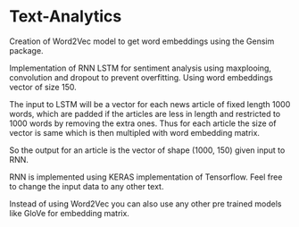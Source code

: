 # Text-Analytics

Creation of Word2Vec model to get word embeddings using the Gensim package.<br>


Implementation of RNN LSTM for sentiment analysis using maxplooing, convolution and dropout to prevent overfitting.
Using word embeddings vector of size 150.

The input to LSTM will be a vector for each news article of fixed length 1000 words, which are padded if the articles
are less in length and restricted to 1000 words by removing the extra ones.
Thus for each article the size of vector is same which is then multipled with word embedding matrix.

So the output for an article is the vector of shape (1000, 150) given input to RNN.

RNN is implemented using KERAS implementation of Tensorflow.
Feel free to change the input data to any other text.

Instead of using Word2Vec you can also use any other pre trained models like GloVe for embedding matrix.
